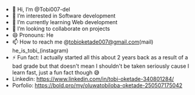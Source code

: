 - 👋 Hi, I’m @Tobi007-del
- 👀 I’m interested in Software development 
- 🌱 I’m currently learning Web development 
- 💞️ I’m looking to collaborate on projects
- 😄 Pronouns: He
- 📫 How to reach me @tobioketade007@gmail.com(mail) he_is_tobi_(instagram)
- ⚡ Fun fact: I actually started all this about 2 years back as a result of a bad grade but that doesn't mean I shouldn't be taken seriously cause I learn fast, just a fun fact though 😅
- Linkedin: https://www.linkedin.com/in/tobi-oketade-340801284/
- Porfolio: https://bold.pro/my/oluwatobiloba-oketade-250507175042
